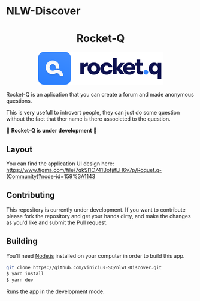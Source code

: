# NLW-Discover

<h1 align="center">
  Rocket-Q 
  
</h1>
<p align="center">
  <img src="./public/images/logo.svg" />
</p>


Rocket-Q is an aplication that you can create a forum and made anonymous questions.

This is very usefull to introvert people, they can just do some question without the fact that ther name is there associeted to the question.

🚧 **Rocket-Q is under development** 🚧

## Layout

You can find the application UI design here: https://www.figma.com/file/7qkSI1C741BofjifLH6v7p/Roquet.q-(Community)?node-id=159%3A1143

## Contributing

This repository is currently under development. If you want to contribute please fork the repository and get your hands dirty, and make the changes as you'd like and submit the Pull request.

## Building

You'll need [Node.js](https://nodejs.org) installed on your computer in order to build this app.

```bash
git clone https://github.com/Vinicius-SO/nlwT-Discover.git
$ yarn install
$ yarn dev
```

Runs the app in the development mode.<br/>
